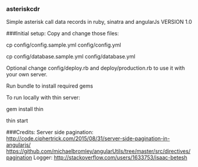 ### asteriskcdr
Simple asterisk call data records in ruby, sinatra and angularJs
VERSION 1.0

###Initial setup:
Copy and change those files:

cp config/config.sample.yml config/config.yml

cp config/database.sample.yml config/database.yml

Optional change config/deploy.rb and deploy/production.rb to use it with your own server.

Run bundle to install required gems

To run locally with thin server:

gem install thin

thin start

###Credits:
Server side pagination:
http://code.ciphertrick.com/2015/08/31/server-side-pagination-in-angularjs/
https://github.com/michaelbromley/angularUtils/tree/master/src/directives/pagination
Logger:
http://stackoverflow.com/users/1633753/isaac-betesh

